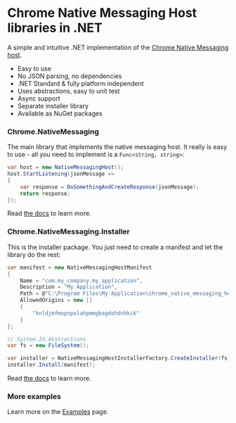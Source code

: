 # Chrome Native Messaging Host libraries in .NET

A simple and intuitive .NET implementation of the [Chrome Native Messaging host](https://developer.chrome.com/apps/nativeMessaging).

* Easy to use
* No JSON parsing, no dependencies
* .NET Standard & fully platform independent
* Uses abstractions, easy to unit test
* Async support
* Separate installer library
* Available as NuGet packages

### Chrome.NativeMessaging

The main library that implements the native messaging host. It really is easy to use - all you need to implement is a `Func<string, string>`:
```C#
var host = new NativeMessagingHost();
host.StartListening(jsonMessage =>
{
    var response = DoSomethingAndCreateResponse(jsonMessage);
    return response;
});
```

Read [the docs](https://github.com/ba32107/dotnet-chrome-native-messaging/blob/master/docs/Chrome.NativeMessaging.md) to learn more.

### Chrome.NativeMessaging.Installer

This is the installer package. You just need to create a manifest and let the library do the rest:
```C#
var manifest = new NativeMessagingHostManifest
{
    Name = "com.my_company.my_application",
    Description = "My Application",
    Path = @"C:\Program Files\My Application\chrome_native_messaging_host.exe",
    AllowedOrigins = new []
    {
        "knldjmfmopnpolahpmmgbagdohdnhkik"
    }
};

// System.IO.Abstractions
var fs = new FileSystem();

var installer = NativeMessagingHostInstallerFactory.CreateInstaller(fs);
installer.Install(manifest);
```

Read [the docs](https://github.com/ba32107/dotnet-chrome-native-messaging/blob/master/docs/Chrome.NativeMessaging.Installer.md) to learn more.

### More examples

Learn more on the [Examples](https://github.com/ba32107/dotnet-chrome-native-messaging/blob/master/docs/Examples.md) page.
